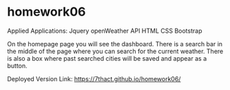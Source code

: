 # homework06

Applied Applications:
Jquery
openWeather API
HTML
CSS
Bootstrap

On the homepage page you will see the dashboard.
There is a search bar in the middle of the page where you can search for the current weather.
There is also a box where past searched cities will be saved and appear as a button.

Deployed Version Link:
https://7thact.github.io/homework06/
